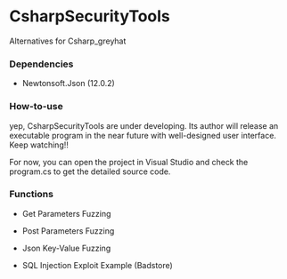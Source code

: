 # CsharpSecurityTools
Alternatives for Csharp_greyhat

### Dependencies

- Newtonsoft.Json (12.0.2)

### How-to-use

yep, CsharpSecurityTools are under developing. Its author will release an executable program in the near future with well-designed user interface. Keep watching!!

For now, you can open the project in Visual Studio and check the program.cs to get the detailed source code.

### Functions

- Get Parameters Fuzzing
- Post Parameters Fuzzing
- Json Key-Value Fuzzing

- SQL Injection Exploit Example (Badstore)